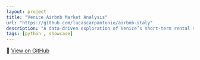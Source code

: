 ```yaml
---
layout: project
title: "Venice Airbnb Market Analysis"
url: "https://github.com/lucascarpantonio/airbnb-italy"
description: "A data-driven exploration of Venice’s short-term rental market, revealing how price patterns and host behavior influence the dynamics of Airbnb listings across the city"
tags: [python , showcase]
---
```


🔗 [View on GitHub](https://github.com/lucascarpantonio/airbnb-italy)
